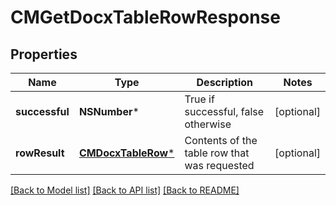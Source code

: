 # CMGetDocxTableRowResponse

## Properties
Name | Type | Description | Notes
------------ | ------------- | ------------- | -------------
**successful** | **NSNumber*** | True if successful, false otherwise | [optional] 
**rowResult** | [**CMDocxTableRow***](CMDocxTableRow.md) | Contents of the table row that was requested | [optional] 

[[Back to Model list]](../README.md#documentation-for-models) [[Back to API list]](../README.md#documentation-for-api-endpoints) [[Back to README]](../README.md)


